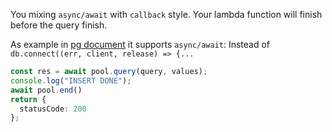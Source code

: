 You mixing `async/await` with `callback` style. Your lambda function will finish before the query finish.

As example in [pg document][1] it supports `async/await`:
Instead of `db.connect((err, client, release) => {...`

```ts
const res = await pool.query(query, values);
console.log("INSERT DONE");
await pool.end()
return {
  statusCode: 200
};
```


  [1]: https://node-postgres.com/features/connecting
